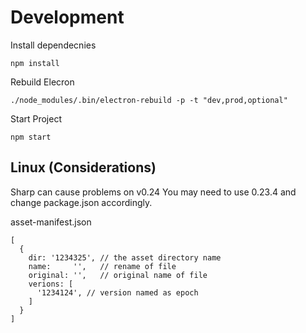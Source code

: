 # Development

Install dependecnies

```
npm install
```

Rebuild Elecron
```
./node_modules/.bin/electron-rebuild -p -t "dev,prod,optional"
```

Start Project
```
npm start
```

## Linux (Considerations)

Sharp can cause problems on v0.24
You may need to use 0.23.4 and change package.json accordingly.


asset-manifest.json
```
[
  {
    dir: '1234325', // the asset directory name
    name:     '',   // rename of file
    original: '',   // original name of file
    verions: [
      '1234124', // version named as epoch
    ]
  }
]
```
